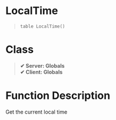 # LocalTime
> `table LocalTime()`
# Class
> __✔ Server: Globals__  
> __✔ Client: Globals__  
# Function Description
Get the current local time
